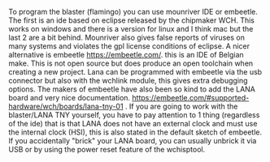 To program the blaster (flamingo) you can use mounriver IDE or embeetle. The first is an ide based on eclipse released by the chipmaker WCH. This works on windows and there is a version for linux and I think mac but the last 2 are a bit behind. Mounriver also gives false reports of viruses on many systems and violates the gpl license conditions of eclipse.
A nicer alternative is embeetle <https://embeetle.com/>. this is an IDE of Belgian make. This is not open source but does produce an open toolchain when creating a new project.
Lana can be programmed with embeetle via the usb connector but also with the wchlink module, this gives extra debugging options.
The makers of embeetle have also been so kind to add the LANA board and very nice documentation. <https://embeetle.com/#supported-hardware/wch/boards/lana-tny-01> .
If you are going to work with the blaster/LANA TNY yourself, you have to pay attention to 1 thing (regardless of the ide) that is that LANA does not have an external clock and must use the internal clock (HSI), this is also stated in the default sketch of embeetle.
If you accidentally "brick" your LANA board, you can usually unbrick it via USB or by using the power reset feature of the wchisptool.
